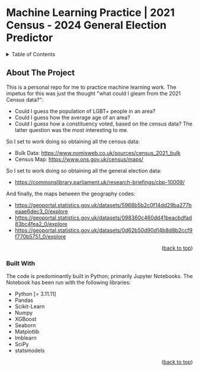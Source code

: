 # Machine Learning Practice | 2021 Census - 2024 General Election Predictor

<!-- Credit to: https://github.com/othneildrew/Best-README-Template/blob/main/README.md for the Template <3 -->
<!-- Improved compatibility of back to top link: See: https://github.com/othneildrew/Best-README-Template/pull/73 -->
<a id="readme-top"></a>
<!--
*** Thanks for checking out the Best-README-Template. If you have a suggestion
*** that would make this better, please fork the repo and create a pull request
*** or simply open an issue with the tag "enhancement".
*** Don't forget to give the project a star!
*** Thanks again! Now go create something AMAZING! :D
-->

<!-- TABLE OF CONTENTS -->
<details>
  <summary>Table of Contents</summary>
  <ol>
    <li>
      <a href="#about-the-project">About The Project</a>
      <ul>
        <li><a href="#built-with">Built With</a></li>
      </ul>
    </li>
  </ol>
</details>



<!-- ABOUT THE PROJECT -->
## About The Project

This is a personal repo for me to practice machine learning work. The impetus for this was just the thought "what could I gleam from the 2021 Census data?":
* Could I guess the population of LGBT+ people in an area?
* Could I guess how the average age of an area?
* Could I guess how a constituency voted, based on the census data?
The latter question was the most interesting to me.

So I set to work doing so obtaining all the census data:
* Bulk Data: https://www.nomisweb.co.uk/sources/census_2021_bulk
* Census Map: https://www.ons.gov.uk/census/maps/

So I set to work doing so obtaining all the general election data:
* https://commonslibrary.parliament.uk/research-briefings/cbp-10009/

And finally, the maps between the geography codes:
* https://geoportal.statistics.gov.uk/datasets/5968b5b2c0f14dd29ba277beaae6dec3_0/explore
* https://geoportal.statistics.gov.uk/datasets/098360c460dd41beacbdfad83bc4fea2_0/explore
* https://geoportal.statistics.gov.uk/datasets/0d62b50d90d14b8d8b2ccf9f770b5751_0/explore 


<p align="right">(<a href="#readme-top">back to top</a>)</p>



### Built With
The code is predominantly built in Python; primarily Jupyter Notebooks.
The Notebook has been run with the following libraries:
* Python [= 3.11.11]
* Pandas
* Scikit-Learn
* Numpy
* XGBoost
* Seaborn
* Matplotlib
* Imblearn
* SciPy
* statsmodels

<p align="right">(<a href="#readme-top">back to top</a>)</p>

